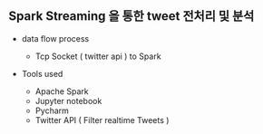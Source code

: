 ## Spark Streaming 을 통한 tweet 전처리 및 분석 

- data flow process

  - Tcp Socket ( twitter api ) to Spark

- Tools used
  - Apache Spark
  - Jupyter notebook
  - Pycharm
  - Twitter API ( Filter realtime Tweets )
